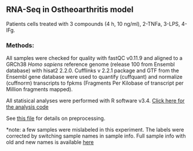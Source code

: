 ## RNA-Seq in Ostheoarthritis model

Patients cells treated with 3 compounds (4 h, 10 ng/ml), 2-TNFa, 3-LPS, 4-IFg.

### Methods:

All samples were checked for quality with fastQC v0.11.9 and aligned to a GRCh38 *Homo sapiens* reference genome (release 100 from Ensembl database) with hisat2 2.2.0. Cufflinks v 2.2.1 package and GTF from the Ensembl gene database were used to quantify (cuffquant) and normalize (cuffnorm) transcripts to fpkms (Fragments Per Kilobase of transcript per Million fragments mapped).

All statisical analyses were performed with R software v3.4. [Click here for the analysis code](analysis.R)

See [this file](pipeline_run_and_inputs.md) for details on preprocessing.


*note: a few samples were mislabeled in this experiment. The labels were corrected by switching sample names in sample info. Full sample info with old and new names is available [here](http://149.156.177.112/projects/ifpan-chwastek-cells/analysis/full_sample_info.csv)


